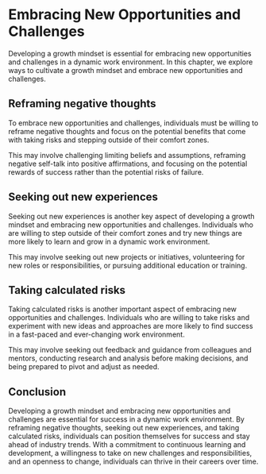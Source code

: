 Embracing New Opportunities and Challenges
==================================================================================

Developing a growth mindset is essential for embracing new opportunities and challenges in a dynamic work environment. In this chapter, we explore ways to cultivate a growth mindset and embrace new opportunities and challenges.

Reframing negative thoughts
---------------------------

To embrace new opportunities and challenges, individuals must be willing to reframe negative thoughts and focus on the potential benefits that come with taking risks and stepping outside of their comfort zones.

This may involve challenging limiting beliefs and assumptions, reframing negative self-talk into positive affirmations, and focusing on the potential rewards of success rather than the potential risks of failure.

Seeking out new experiences
---------------------------

Seeking out new experiences is another key aspect of developing a growth mindset and embracing new opportunities and challenges. Individuals who are willing to step outside of their comfort zones and try new things are more likely to learn and grow in a dynamic work environment.

This may involve seeking out new projects or initiatives, volunteering for new roles or responsibilities, or pursuing additional education or training.

Taking calculated risks
-----------------------

Taking calculated risks is another important aspect of embracing new opportunities and challenges. Individuals who are willing to take risks and experiment with new ideas and approaches are more likely to find success in a fast-paced and ever-changing work environment.

This may involve seeking out feedback and guidance from colleagues and mentors, conducting research and analysis before making decisions, and being prepared to pivot and adjust as needed.

Conclusion
----------

Developing a growth mindset and embracing new opportunities and challenges are essential for success in a dynamic work environment. By reframing negative thoughts, seeking out new experiences, and taking calculated risks, individuals can position themselves for success and stay ahead of industry trends. With a commitment to continuous learning and development, a willingness to take on new challenges and responsibilities, and an openness to change, individuals can thrive in their careers over time.
